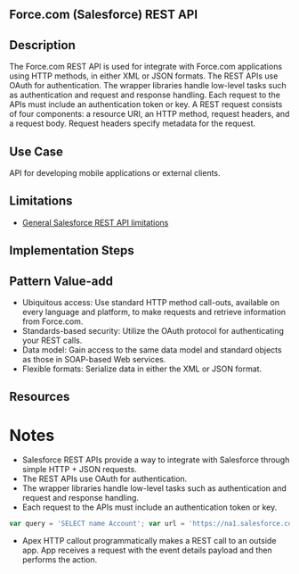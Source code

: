 ## Force.com (Salesforce) REST API

## Description
The Force.com REST API is used for integrate with Force.com applications using HTTP methods, in either XML or JSON formats. The REST APIs use OAuth for authentication.  The wrapper libraries handle low-level tasks such as authentication and request and response handling.  Each request to the APIs must include an authentication token or key.
A REST request consists of four components: a resource URI, an HTTP method, request headers, and a request body. Request headers specify metadata for the request. 
## Use Case
API for developing mobile applications or external clients.
## Limitations
* [General Salesforce REST API limitations](https://developer.salesforce.com/docs/atlas.en-us.212.0.api.meta/api/implementation_considerations.htm?SearchType=Stem)

## Implementation Steps

## Pattern Value-add
* Ubiquitous access: Use standard HTTP method call-outs, available on every language and platform, to make requests and retrieve information from Force.com.
* Standards-based security: Utilize the OAuth protocol for authenticating your REST calls.
* Data model: Gain access to the same data model and standard objects as those in SOAP-based Web services.
* Flexible formats: Serialize data in either the XML or JSON format.
## Resources

# Notes
* Salesforce REST APIs provide a way to integrate with Salesforce through simple HTTP + JSON requests. 
* The REST APIs use OAuth for authentication.
* The wrapper libraries handle low-level tasks such as authentication and request and response handling.
* Each request to the APIs must include an authentication token or key.
```Node.js
var query = 'SELECT name Account'; var url = 'https://na1.salesforce.com/services/data/v20.0/query/?q=' + encodeURIComponent(query); request.get(url, { 'auth': { 'bearer': 'bearerToken' } }); 
```
* Apex HTTP callout programmatically makes a REST call to an outside app.  App receives a request with the event details payload and then performs the action.
